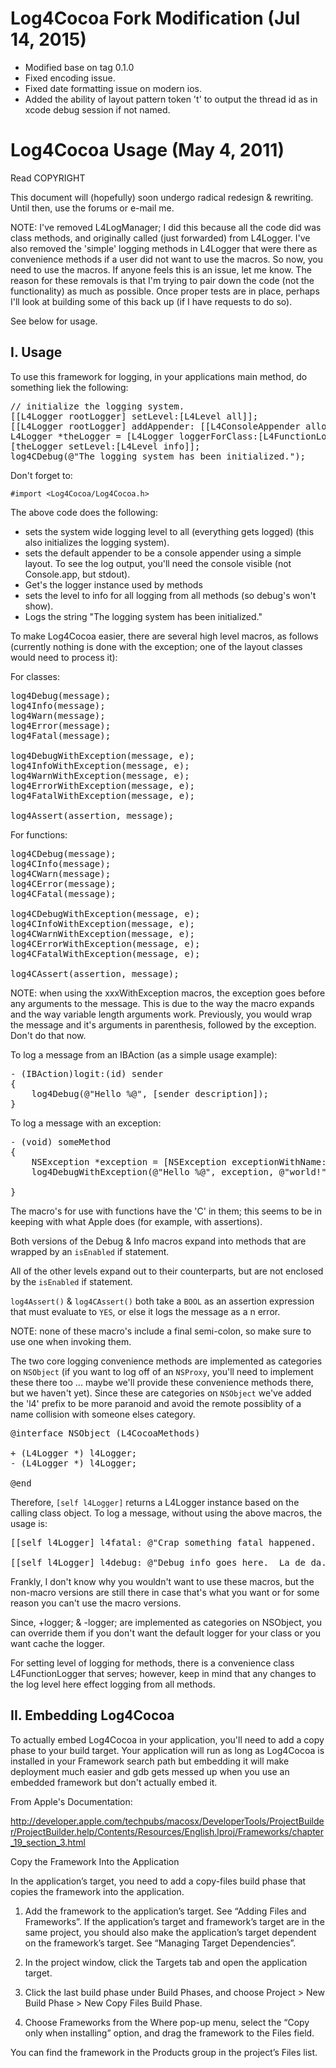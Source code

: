 # Log4Cocoa Fork Modification (Jul 14, 2015)
* Modified base on tag 0.1.0
* Fixed encoding issue.
* Fixed date formatting issue on modern ios.
* Added the ability of layout pattern token 't' to output the thread id as in xcode debug session if not named.

# Log4Cocoa Usage (May 4, 2011)
Read COPYRIGHT

This document will (hopefully) soon undergo radical redesign & rewriting.  Until then, use the forums or e-mail me.

NOTE: I've removed L4LogManager;  I did this because all the code did was class methods, and originally called (just forwarded) from L4Logger.  I've also removed the 'simple' logging methods in L4Logger that were there as convenience methods if a user did not want to use the macros.  So now, you need to use the macros.  If anyone feels this is an issue, let me know.  The reason for these removals is that I'm trying to pair down the code (not the functionality) as much as possible.  Once proper tests are in place, perhaps I'll look at building some of this back up (if I have requests to do so).

See below for usage.

## I. Usage
To use this framework for logging, in your applications main method, do something liek the following:

<pre>
// initialize the logging system.
[[L4Logger rootLogger] setLevel:[L4Level all]];
[[L4Logger rootLogger] addAppender: [[L4ConsoleAppender alloc] initTarget:YES withLayout: [L4Layout simpleLayout]]];
L4Logger *theLogger = [L4Logger loggerForClass:[L4FunctionLogger class]];
[theLogger setLevel:[L4Level info]];
log4CDebug(@"The logging system has been initialized.");
</pre>

Don't forget to:

`#import <Log4Cocoa/Log4Cocoa.h>`

The above code does the following:
* sets the system wide logging level to all (everything gets logged) (this also initializes the logging system).
* sets the default appender to be a console appender using a simple layout.  To see the log output, you'll need the console visible (not Console.app, but stdout).
* Get's the logger instance used by methods
* sets the level to info for all logging from all methods (so debug's won't show).
* Logs the string "The logging system has been initialized."


To make Log4Cocoa easier, there are several high level macros, as follows (currently nothing is done with the exception; one of the layout classes would need to process it):

For classes:

<pre>
log4Debug(message);
log4Info(message);
log4Warn(message);
log4Error(message);
log4Fatal(message);

log4DebugWithException(message, e);
log4InfoWithException(message, e);
log4WarnWithException(message, e);
log4ErrorWithException(message, e);
log4FatalWithException(message, e);

log4Assert(assertion, message);
</pre>

For functions:

<pre>
log4CDebug(message);
log4CInfo(message);
log4CWarn(message);
log4CError(message);
log4CFatal(message);

log4CDebugWithException(message, e);
log4CInfoWithException(message, e);
log4CWarnWithException(message, e);
log4CErrorWithException(message, e);
log4CFatalWithException(message, e);

log4CAssert(assertion, message);
</pre>

NOTE: when using the xxxWithException macros, the exception goes before any arguments to the message.  This is due to the way the macro expands and the way variable length arguments work.  Previously, you would wrap the message and it's arguments in parenthesis, followed by the exception.  Don't do that now.

To log a message from an IBAction (as a simple usage example):

<pre>
- (IBAction)logit:(id) sender
{
	log4Debug(@"Hello %@", [sender description]);
}
</pre>

To log a message with an exception:

<pre>
- (void) someMethod
{
	NSException *exception = [NSException exceptionWithName:@"Foo" reason:@"Bar" userInfo:nil];
	log4DebugWithException(@"Hello %@", exception, @"world!");

}
</pre>


The macro's for use with functions have the 'C' in them; this seems to be in keeping with what Apple does (for example, with assertions).

Both versions of the Debug & Info macros expand into methods that are wrapped by an `isEnabled` if statement.

All of the other levels expand out to their counterparts, but are not enclosed by the `isEnabled` if statement.

`log4Assert()` & `log4CAssert()` both take a `BOOL` as an assertion expression that must evaluate to `YES`, or else it logs the message as a n error.

NOTE: none of these macro's include a final semi-colon, so make sure to use one when invoking them.

The two core logging convenience methods are implemented as categories on `NSObject` (if you want to log off of an `NSProxy`, you'll need to implement these there too ... maybe we'll provide these convenience methods there, but we haven't yet).  Since these are categories on `NSObject` we've added the 'l4' prefix to be more paranoid and avoid the remote possiblity of a name collision with someone elses category.

<pre>
@interface NSObject (L4CocoaMethods)

+ (L4Logger *) l4Logger;
- (L4Logger *) l4Logger;

@end
</pre>

Therefore, `[self l4Logger]` returns a L4Logger instance based on the calling class object.  To log a message, without using the above macros, the usage is: 

<pre>
[[self l4Logger] l4fatal: @"Crap something fatal happened.  You're screwed.  Game Over."];

[[self l4Logger] l4debug: @"Debug info goes here.  La de da.  All the King's horses & all the kings men couldn't put Humpty Dumpty back together again."];
</pre>

Frankly, I don't know why you wouldn't want to use these macros, but the non-macro versions are still there in case that's what you want or for some reason you can't use the macro versions.

Since, +logger; & -logger; are implemented as categories on NSObject, you can override them if you don't want the default logger for your class or you want cache the logger.

For setting level of logging for methods, there is a convenience class L4FunctionLogger that serves; however, keep in mind that any changes to the log level here effect logging from all methods.

## II. Embedding Log4Cocoa

To actually embed Log4Cocoa in your application, you'll need to add a copy phase to your build target.  Your application will run as long as Log4Cocoa is installed in your Framework search path but embedding it will make deployment much easier and gdb gets messed up when you use an embedded framework but don't actually embed it.

From Apple's Documentation: 

http://developer.apple.com/techpubs/macosx/DeveloperTools/ProjectBuilder/ProjectBuilder.help/Contents/Resources/English.lproj/Frameworks/chapter_19_section_3.html

Copy the Framework Into the Application

In the application’s target, you need to add a copy-files build phase that copies the framework into the application.


1. Add the framework to the application’s target. See “Adding Files and Frameworks”. If the application’s target and framework’s target are in the same project, you should also make the application’s target dependent on the framework’s target. See “Managing Target Dependencies”.

2. In the project window, click the Targets tab and open the application target.

3. Click the last build phase under Build Phases, and choose Project > New Build Phase > New Copy Files Build Phase.

4. Choose Frameworks from the Where pop-up menu, select the “Copy only when installing” option, and drag the framework to the Files field.

You can find the framework in the Products group in the project’s Files list.


